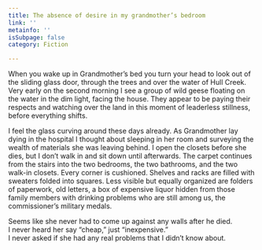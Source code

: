 ```yaml
---
title: The absence of desire in my grandmother’s bedroom
link: ''
metainfo: ''
isSubpage: false
category: Fiction

---
```

When you wake up in Grandmother’s bed you turn your head to look out of the sliding glass door, through the trees and over the water of Hull Creek. Very early on the second morning I see a group of wild geese floating on the water in the dim light, facing the house. They appear to be paying their respects and watching over the land in this moment of leaderless stillness,
before everything shifts.

I feel the glass curving around these days already. As Grandmother lay dying in the hospital I thought about sleeping in her room and surveying the wealth of materials she was leaving behind. I open the closets before she dies, but I don’t walk in and sit down until afterwards. The carpet continues from the stairs into the two bedrooms, the two bathrooms, and the two walk-in closets. Every corner is cushioned. Shelves and racks are filled with sweaters folded into squares. Less visible but equally organized are folders of paperwork, old letters, a box of expensive liquor hidden from those family members with drinking problems who are still among us, the commissioner’s military medals.

Seems like she never had to come up against any walls after he died.  
I never heard her say “cheap,” just “inexpensive.”  
I never asked if she had any real problems that I didn’t know about.